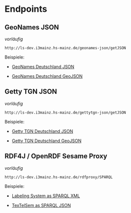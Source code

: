# Endpoints

## GeoNames JSON

*vorläufig*

`http://ls-dev.i3mainz.hs-mainz.de/geonames-json/getJSON`

Beispiele:

- [GeoNames Deutschland JSON](http://ls-dev.i3mainz.hs-mainz.de/geonames-json/getJSON?uri=http://sws.geonames.org/2921044)

- [GeoNames Deutschland GeoJSON](http://ls-dev.i3mainz.hs-mainz.de/geonames-json/getJSON?uri=http://sws.geonames.org/2921044&format=geojson)

## Getty TGN JSON

*vorläufig*

`http://ls-dev.i3mainz.hs-mainz.de/gettytgn-json/getJSON`

Beispiele:

- [Getty TGN Deutschland JSON](http://ls-dev.i3mainz.hs-mainz.de/gettytgn-json/getJSON?uri=http://vocab.getty.edu/tgn/7000084)

- [Getty TGN Deutschland GeoJSON](http://ls-dev.i3mainz.hs-mainz.de/gettytgn-json/getJSON?uri=http://vocab.getty.edu/tgn/7000084&format=geojson)

## RDF4J / OpenRDF Sesame Proxy

*vorläufig*

`http://ls-dev.i3mainz.hs-mainz.de/rdfproxy/SPARQL`

Beispiele:

- [Labeling System as SPARQL XML](http://ls-dev.i3mainz.hs-mainz.de/rdfproxy/SPARQL?serverURL=http://ls-dev.i3mainz.hs-mainz.de/rdf4j-server&repo=labelingsystem&query=SELECT%20*%20WHERE%20{%20?s%20?p%20?o.%20}%20LIMIT%20100&format=xml)

- [TexTelSem as SPARQL JSON](http://ls-dev.i3mainz.hs-mainz.de/rdfproxy/SPARQL?serverURL=http://higeomes.i3mainz.hs-mainz.de/openrdf-sesame&repo=textelsem&query=SELECT%20*%20WHERE%20{%20?s%20?p%20?o.%20}%20LIMIT%20100&format=json)
